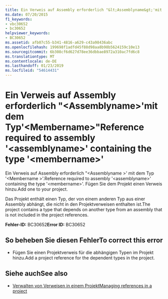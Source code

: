 ```yaml
---
title: Ein Verweis auf Assembly erforderlich "&lt;Assemblyname&gt;'mit dem Typ'&lt;Membername&gt;"
ms.date: 07/20/2015
f1_keywords:
- vbc30652
- bc30652
helpviewer_keywords:
- BC30652
ms.assetid: afb07c55-b341-4816-a629-c43a98436abc
ms.openlocfilehash: 199698f1adfd45f88d98aa8b98b5624159c10e13
ms.sourcegitcommit: 6b308cf6d627d78ee36dbbae8972a310ac7fd6c8
ms.translationtype: MT
ms.contentlocale: de-DE
ms.lasthandoff: 01/23/2019
ms.locfileid: "54614431"
---
```

# <a name="reference-required-to-assembly-ltassemblynamegt-containing-the-type-ltmembernamegt"></a><span data-ttu-id="2ec69-102">Ein Verweis auf Assembly erforderlich "&lt;Assemblyname&gt;'mit dem Typ'&lt;Membername&gt;"</span><span class="sxs-lookup"><span data-stu-id="2ec69-102">Reference required to assembly '&lt;assemblyname&gt;' containing the type '&lt;membername&gt;'</span></span>
<span data-ttu-id="2ec69-103">Ein Verweis auf Assembly erforderlich "\<Assemblyname >' mit dem Typ '\<Membername >'.</span><span class="sxs-lookup"><span data-stu-id="2ec69-103">Reference required to assembly '\<assemblyname>' containing the type '\<membername>'.</span></span> <span data-ttu-id="2ec69-104">Fügen Sie dem Projekt einen Verweis hinzu.</span><span class="sxs-lookup"><span data-stu-id="2ec69-104">Add one to your project.</span></span>  
  
 <span data-ttu-id="2ec69-105">Das Projekt enthält einen Typ, der von einem anderen Typ aus einer Assembly abhängt, die nicht in den Projektverweisen enthalten ist.</span><span class="sxs-lookup"><span data-stu-id="2ec69-105">The project contains a type that depends on another type from an assembly that is not included in the project references.</span></span>  
  
 <span data-ttu-id="2ec69-106">**Fehler-ID:** BC30652</span><span class="sxs-lookup"><span data-stu-id="2ec69-106">**Error ID:** BC30652</span></span>  
  
## <a name="to-correct-this-error"></a><span data-ttu-id="2ec69-107">So beheben Sie diesen Fehler</span><span class="sxs-lookup"><span data-stu-id="2ec69-107">To correct this error</span></span>  
  
-   <span data-ttu-id="2ec69-108">Fügen Sie einen Projektverweis für die abhängigen Typen im Projekt hinzu.</span><span class="sxs-lookup"><span data-stu-id="2ec69-108">Add a project reference for the dependent types in the project.</span></span>  
  
## <a name="see-also"></a><span data-ttu-id="2ec69-109">Siehe auch</span><span class="sxs-lookup"><span data-stu-id="2ec69-109">See also</span></span>
- [<span data-ttu-id="2ec69-110">Verwalten von Verweisen in einem Projekt</span><span class="sxs-lookup"><span data-stu-id="2ec69-110">Managing references in a project</span></span>](/visualstudio/ide/managing-references-in-a-project)

